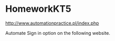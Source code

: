 # HomeworkKT5

http://www.automationpractice.pl/index.php

Automate Sign in option on the following website. 


